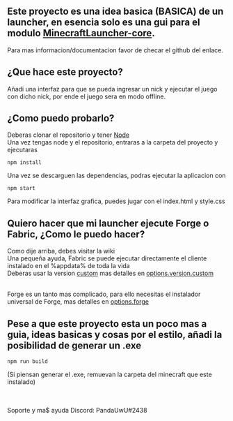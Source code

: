## Este proyecto es una idea basica (BASICA) de un launcher, en esencia solo es una gui para el modulo [MinecraftLauncher-core](https://github.com/Pierce01/MinecraftLauncher-core).
Para mas informacion/documentacion favor de checar el github del enlace.


## ¿Que hace este proyecto?
Añadi una interfaz para que se pueda ingresar un nick y ejecutar el juego con dicho nick, por ende el juego sera en modo offline.

## ¿Como puedo probarlo?
Deberas clonar el repositorio y tener [Node](https://nodejs.org/en/download)<br />
Una vez tengas node y el repositorio, entraras a la carpeta del proyecto y ejecutaras
```
npm install
```

Una vez se descarguen las dependencias, podras ejecutar la aplicacion con
```
npm start
```

Para modificar la interfaz grafica, puedes jugar con el index.html y style.css<br />
## Quiero hacer que mi launcher ejecute Forge o Fabric, ¿Como le puedo hacer?
Como dije arriba, debes visitar la wiki<br />
Una pequeña ayuda, Fabric se puede ejecutar directamente el cliente instalado en el %appdata% de toda la vida<br />
Deberas usar la version [custom](https://github.com/Pierce01/MinecraftLauncher-core#custom) mas detalles en [options.version.custom](https://github.com/Pierce01/MinecraftLauncher-core#launch)<br /><br />

Forge es un tanto mas complicado, para ello necesitas el instalador universal de Forge, mas detalles en [options.forge](https://github.com/Pierce01/MinecraftLauncher-core#launch)

## Pese a que este proyecto esta un poco mas a guia, ideas basicas y cosas por el estilo, añadi la posibilidad de generar un .exe
```
npm run build
```
(Si piensan generar el .exe, remuevan la carpeta del minecraft que este instalado)<br /><br /><br />

Soporte y ma$ ayuda Discord: PandaUwU#2438

